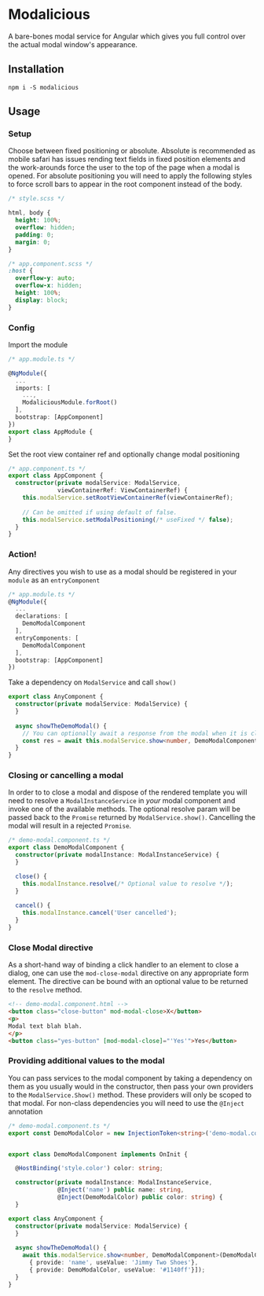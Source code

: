 # Modalicious

A bare-bones modal service for Angular which gives you full control over the actual modal window's appearance.

## Installation

`npm i -S modalicious`

## Usage

### Setup 

Choose between fixed positioning or absolute. Absolute is recommended as mobile safari has issues rending text fields
in fixed position elements and the work-arounds force the user to the top of the page when a modal is opened. For 
absolute positioning you will need to apply the following styles to force scroll bars to appear in the root component
instead of the body. 

```scss
/* style.scss */

html, body {
  height: 100%;
  overflow: hidden;
  padding: 0;
  margin: 0;
}
```

```scss
/* app.component.scss */
:host {
  overflow-y: auto;
  overflow-x: hidden;
  height: 100%;
  display: block;
}
```

### Config

Import the module

```ts
/* app.module.ts */

@NgModule({
  ...
  imports: [
    ...,
    ModaliciousModule.forRoot()
  ],
  bootstrap: [AppComponent]
})
export class AppModule {
}

```

Set the root view container ref and optionally change modal positioning

```ts
/* app.component.ts */
export class AppComponent {
  constructor(private modalService: ModalService, 
              viewContainerRef: ViewContainerRef) {
    this.modalService.setRootViewContainerRef(viewContainerRef);
    
    // Can be omitted if using default of false.
    this.modalService.setModalPositioning(/* useFixed */ false); 
  }
}

```

### Action!

Any directives you wish to use as a modal should be registered in your `module` as an `entryComponent`

```ts
/* app.module.ts */
@NgModule({
  ...
  declarations: [
    DemoModalComponent
  ],
  entryComponents: [
    DemoModalComponent
  ],
  bootstrap: [AppComponent]
})
``` 

Take a dependency on `ModalService` and call `show()` 

```ts
export class AnyComponent {
  constructor(private modalService: ModalService) {
  }
  
  async showTheDemoModal() {
    // You can optionally await a response from the modal when it is closed (see below)
    const res = await this.modalService.show<number, DemoModalComponent>(DemoModalComponent);
  }
}
```

### Closing or cancelling a modal

In order to to close a modal and dispose of the rendered template you will need to resolve a `ModalInstanceService` in _your_
modal component and invoke one of the available methods. The optional resolve param will be passed back to the `Promise`
returned by `ModalService.show()`. Cancelling the modal will result in a rejected `Promise`. 

```ts
/* demo-modal.component.ts */
export class DemoModalComponent {
  constructor(private modalInstance: ModalInstanceService) {
  }

  close() {
    this.modalInstance.resolve(/* Optional value to resolve */);
  }
  
  cancel() {
    this.modalInstance.cancel('User cancelled');
  }
}

```

### Close Modal directive

As a short-hand way of binding a click handler to an element to close a dialog, one can use the `mod-close-modal` directive
on any appropriate form element. The directive can be bound with an optional value to be returned to the `resolve` method.

```html
<!-- demo-modal.component.html -->
<button class="close-button" mod-modal-close>X</button>
<p>
Modal text blah blah.
</p>
<button class="yes-button" [mod-modal-close]="'Yes'">Yes</button>
```


### Providing additional values to the modal

You can pass services to the modal component by taking a dependency on them as you usually would in the constructor, 
then pass your own providers to the `ModalService.Show()` method. These providers will only be scoped to that modal. 
For non-class dependencies you will need to use the `@Inject` annotation 

```ts
/* demo-modal.component.ts */
export const DemoModalColor = new InjectionToken<string>('demo-modal.color');


export class DemoModalComponent implements OnInit {

  @HostBinding('style.color') color: string;

  constructor(private modalInstance: ModalInstanceService,
              @Inject('name') public name: string,
              @Inject(DemoModalColor) public color: string) {
  }
```

```ts
export class AnyComponent {
  constructor(private modalService: ModalService) {
  }
  
  async showTheDemoModal() {
    await this.modalService.show<number, DemoModalComponent>(DemoModalComponent, [
      { provide: 'name', useValue: 'Jimmy Two Shoes'},
      { provide: DemoModalColor, useValue: '#1140ff'}]);
  }
}
```